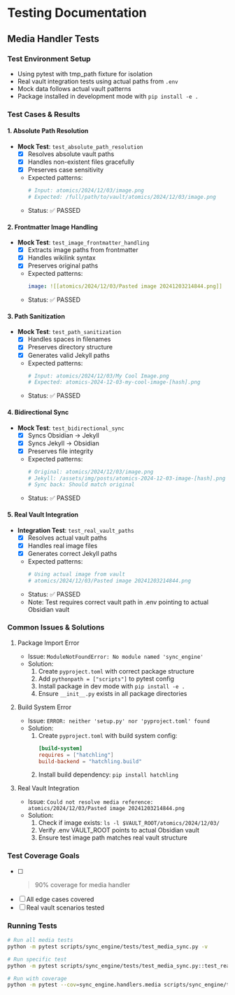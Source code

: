# Testing Documentation

## Media Handler Tests

### Test Environment Setup
- Using pytest with tmp_path fixture for isolation
- Real vault integration tests using actual paths from `.env`
- Mock data follows actual vault patterns
- Package installed in development mode with `pip install -e .`

### Test Cases & Results

#### 1. Absolute Path Resolution
- **Mock Test**: `test_absolute_path_resolution`
  - [x] Resolves absolute vault paths
  - [x] Handles non-existent files gracefully
  - [x] Preserves case sensitivity
  - Expected patterns:
    ```python
    # Input: atomics/2024/12/03/image.png
    # Expected: /full/path/to/vault/atomics/2024/12/03/image.png
    ```
  - Status: ✅ PASSED

#### 2. Frontmatter Image Handling
- **Mock Test**: `test_image_frontmatter_handling`
  - [x] Extracts image paths from frontmatter
  - [x] Handles wikilink syntax
  - [x] Preserves original paths
  - Expected patterns:
    ```yaml
    image: ![[atomics/2024/12/03/Pasted image 20241203214844.png]]
    ```
  - Status: ✅ PASSED

#### 3. Path Sanitization
- **Mock Test**: `test_path_sanitization`
  - [x] Handles spaces in filenames
  - [x] Preserves directory structure
  - [x] Generates valid Jekyll paths
  - Expected patterns:
    ```python
    # Input: atomics/2024/12/03/My Cool Image.png
    # Expected: atomics-2024-12-03-my-cool-image-[hash].png
    ```
  - Status: ✅ PASSED

#### 4. Bidirectional Sync
- **Mock Test**: `test_bidirectional_sync`
  - [x] Syncs Obsidian → Jekyll
  - [x] Syncs Jekyll → Obsidian
  - [x] Preserves file integrity
  - Expected patterns:
    ```python
    # Original: atomics/2024/12/03/image.png
    # Jekyll: /assets/img/posts/atomics-2024-12-03-image-[hash].png
    # Sync back: Should match original
    ```
  - Status: ✅ PASSED

#### 5. Real Vault Integration
- **Integration Test**: `test_real_vault_paths`
  - [x] Resolves actual vault paths
  - [x] Handles real image files
  - [x] Generates correct Jekyll paths
  - Expected patterns:
    ```python
    # Using actual image from vault
    # atomics/2024/12/03/Pasted image 20241203214844.png
    ```
  - Status: ✅ PASSED
  - Note: Test requires correct vault path in .env pointing to actual Obsidian vault

### Common Issues & Solutions
1. Package Import Error
   - Issue: `ModuleNotFoundError: No module named 'sync_engine'`
   - Solution: 
     1. Create `pyproject.toml` with correct package structure
     2. Add `pythonpath = ["scripts"]` to pytest config
     3. Install package in dev mode with `pip install -e .`
     4. Ensure `__init__.py` exists in all package directories

2. Build System Error
   - Issue: `ERROR: neither 'setup.py' nor 'pyproject.toml' found`
   - Solution:
     1. Create `pyproject.toml` with build system config:
        ```toml
        [build-system]
        requires = ["hatchling"]
        build-backend = "hatchling.build"
        ```
     2. Install build dependency: `pip install hatchling`

3. Real Vault Integration
   - Issue: `Could not resolve media reference: atomics/2024/12/03/Pasted image 20241203214844.png`
   - Solution:
     1. Check if image exists: `ls -l $VAULT_ROOT/atomics/2024/12/03/`
     2. Verify .env VAULT_ROOT points to actual Obsidian vault
     3. Ensure test image path matches real vault structure

### Test Coverage Goals
- [ ] >90% coverage for media handler
- [ ] All edge cases covered
- [ ] Real vault scenarios tested

### Running Tests
```bash
# Run all media tests
python -m pytest scripts/sync_engine/tests/test_media_sync.py -v

# Run specific test
python -m pytest scripts/sync_engine/tests/test_media_sync.py::test_real_vault_paths -v

# Run with coverage
python -m pytest --cov=sync_engine.handlers.media scripts/sync_engine/tests/test_media_sync.py
``` 
